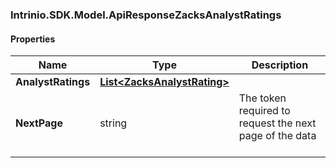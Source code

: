 [//]: # (CLASS:Intrinio.SDK.Model.ApiResponseZacksAnalystRatings)

[//]: # (KIND:object)

### Intrinio.SDK.Model.ApiResponseZacksAnalystRatings
#### Properties

[//]: # (START_DEFINITION)

Name | Type | Description
------------ | ------------- | -------------
**AnalystRatings** | [**List&lt;ZacksAnalystRating&gt;**](ZacksAnalystRating.md) |  &nbsp;
**NextPage** | string | The token required to request the next page of the data &nbsp;

[//]: # (END_DEFINITION)


[//]: # (CONTAINED_CLASS:Intrinio.SDK.Model.ZacksAnalystRating)


